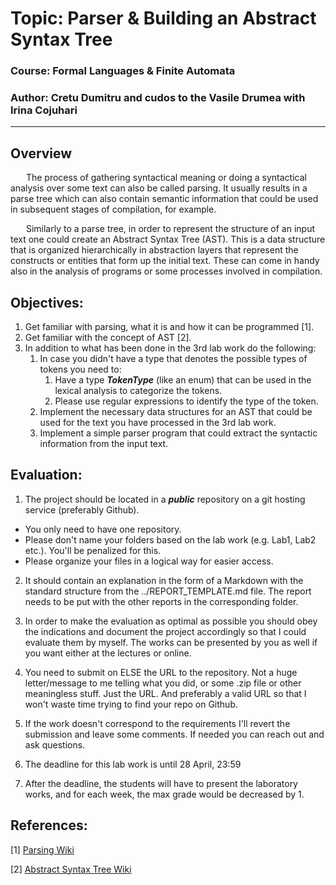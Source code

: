 # Topic: Parser & Building an Abstract Syntax Tree

### Course: Formal Languages & Finite Automata
### Author: Cretu Dumitru and cudos to the Vasile Drumea with Irina Cojuhari

----

## Overview
&ensp;&ensp;&ensp; The process of gathering syntactical meaning or doing a syntactical analysis over some text can also be called parsing. It usually results in a parse tree which can also contain semantic information that could be used in subsequent stages of compilation, for example.

&ensp;&ensp;&ensp; Similarly to a parse tree, in order to represent the structure of an input text one could create an Abstract Syntax Tree (AST). This is a data structure that is organized hierarchically in abstraction layers that represent the constructs or entities that form up the initial text. These can come in handy also in the analysis of programs or some processes involved in compilation.


## Objectives:
1. Get familiar with parsing, what it is and how it can be programmed [1].
2. Get familiar with the concept of AST [2].
3. In addition to what has been done in the 3rd lab work do the following:
   1. In case you didn't have a type that denotes the possible types of tokens you need to:
      1. Have a type __*TokenType*__ (like an enum) that can be used in the lexical analysis to categorize the tokens. 
      2. Please use regular expressions to identify the type of the token.
   2. Implement the necessary data structures for an AST that could be used for the text you have processed in the 3rd lab work.
   3. Implement a simple parser program that could extract the syntactic information from the input text.


## Evaluation:
1. The project should be located in a __*public*__ repository on a git hosting service (preferably Github).

  * You only need to have one repository.
  * Please don't name your folders based on the lab work (e.g. Lab1, Lab2 etc.). You'll be penalized for this.
  * Please organize your files in a logical way for easier access.

2. It should contain an explanation in the form of a Markdown with the standard structure from the ../REPORT_TEMPLATE.md file. The report needs to be put with the other reports in the corresponding folder.

3. In order to make the evaluation as optimal as possible you should obey the indications and document the project accordingly so that I could evaluate them by myself. The works can be presented by you as well if you want either at the lectures or online.

4. You need to submit on ELSE the URL to the repository. Not a huge letter/message to me telling what you did, or some .zip file or other meaningless stuff. Just the URL. And preferably a valid URL so that I won't waste time trying to find your repo on Github.

5. If the work doesn't correspond to the requirements I'll revert the submission and leave some comments. If needed you can reach out and ask questions. 

7. The deadline for this lab work is until 28 April, 23:59

8. After the deadline, the students will have to present the laboratory works, and for each week, the max grade would be decreased by 1.


## References:
[1] [Parsing Wiki](https://en.wikipedia.org/wiki/Parsing)

[2] [Abstract Syntax Tree Wiki](https://en.wikipedia.org/wiki/Abstract_syntax_tree)
 
